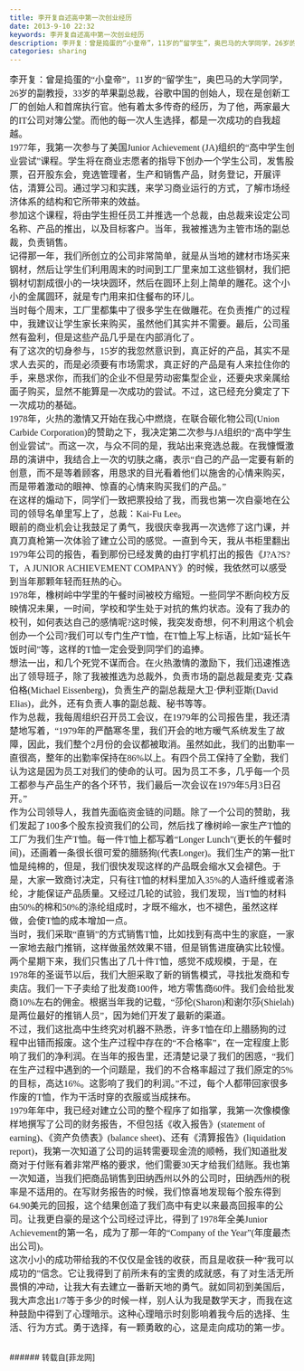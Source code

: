 ```yaml
---
title: 李开复自述高中第一次创业经历
date: 2013-9-10 22:32
keywords: 李开复自述高中第一次创业经历
description: 李开复：曾是捣蛋的“小皇帝”，11岁的“留学生”，奥巴马的大学同学，26岁的副教授，33岁的苹果副总裁，谷歌中国的创始人，现在是创新工厂的创始人和首席执行官。他有着太多传奇的经历，为了他，两家最大的IT公司对簿公堂。而他的每一次人生选择，都是一次成功的自我超越。1977年，我第一次参与了美国Junior Achievement (JA)组织的“高中学生创业尝试”课程。学生将在商业志愿者的指导下创办一个学生公司，发售股票，召开股东会，竞选管理者，生产和销售产品，财务登记，开展评估，清算公司。通过学习和实践，来学习商业运行的方式，了解市场经济体系的结构和它所带来的效益。参加这个课程，将由学生担任员工并推选一个总裁，由总裁来设定公司名称、产品的推出，以及目标客户。当年，我被推选为主管市场的副总裁，负责销售。记得那一年，我们所创立的公司非常简单，就是从当地的建材市场买来钢材，然后让学生们利用周末的时间到工厂里来加工这些钢材，我们把钢材切割成很小的一块块圆环，然后在圆环上刻上简单的雕花。这个小小的金属圆环，就是专门用来扣住餐布的环儿。当时每个周末，工厂里都集中了很多学生在做雕花。在负责推广的过程中，我建议让学生家长来购买，虽然他们其实并不需要。最后，公司虽然有盈利，但是这些产品几乎是在内部消化了。有了这次的切身参与，15岁的我忽然意识到，真正好的产品，其实不是求人去买的，而是必须要有市场需求，真正好的产品是有人来拉住你的手，来恳求你，而我们的企业不但是劳动密集型企业，还要央求亲属给面子购买，显然不能算是一次成功的尝试。不过，这已经充分奠定了下一次成功的基础。1978年，火热的激情又开始在我心中燃烧，在联合碳化物公司(Union Carbide Corporation)的赞助之下，我决定第二次参与JA组织的“高中学生创业尝试”。而这一次，与众不同的是，我站出来竞选总裁。在我慷慨激昂的演讲中，我结合上一次的切肤之痛，表示“自己的产品一定要有新的创意，而不是等着顾客，用恳求的目光看着他们以施舍的心情来购买，而是带着激动的眼神、惊喜的心情来购买我们的产品。”在这样的煽动下，同学们一致把票投给了我，而我也第一次自豪地在公司的领导名单里写上了，总裁：Kai-Fu Lee。眼前的商业机会让我鼓足了勇气，我很庆幸我再一次选修了这门课，并真刀真枪第一次体验了建立公司的感觉。一直到今天，我从书柜里翻出1979年公司的报告，看到那份已经发黄的由打字机打出的报告《J?A?S?T，A JUNIOR ACHIEVEMENT COMPANY》的时候，我依然可以感受到当年那颗年轻而狂热的心。1978年，橡树岭中学里的午餐时间被校方缩短。一些同学不断向校方反映情况未果，一时间，学校和学生处于对抗的焦灼状态。没有了我办的校刊，如何表达自己的感情呢?这时候，我突发奇想，何不利用这个机会创办一个公司?我们可以专门生产T恤，在T恤上写上标语，比如“延长午饭时间”等，这样的T恤一定会受到同学们的追捧。想法一出，和几个死党不谋而合。在火热激情的激励下，我们迅速推选出了领导班子，除了我被推选为总裁外，负责市场的副总裁是麦克·艾森伯格(Michael Eissenberg)，负责生产的副总裁是大卫·伊利亚斯(David Elias)，此外，还有负责人事的副总裁、秘书等等。作为总裁，我每周组织召开员工会议，在1979年的公司报告里，我还清楚地写着，“1979年的严酷寒冬里，我们开会的地方暖气系统发生了故障，因此，我们整个2月份的会议都被取消。虽然如此，我们的出勤率一直很高，整年的出勤率保持在86%以上。有四个员工保持了全勤，我们认为这是因为员工对我们的使命的认可。因为员工不多，几乎每一个员工都参与产品生产的各个环节，我们最后一次会议在1979年5月3日召开。”作为公司领导人，我首先面临资金链的问题。除了一个公司的赞助，我们发起了100多个股东投资我们的公司，然后找了橡树岭一家生产T恤的工厂为我们生产T恤。每一件T恤上都写着“Longer Lunch”(更长的午餐时间)，还画着一条很长很可爱的腊肠狗(代表Longer)。我们生产的第一批T恤是纯棉的，但是，我们很快发现这样的产品既会缩水又会褪色。于是，大家一致商讨决定，只有往T恤的材料里加入35%的人造纤维或者涤纶，才能保证产品质量。又经过几轮的试验，我们发现，当T恤的材料由50%的棉和50%的涤纶组成时，才既不缩水，也不褪色，虽然这样做，会使T恤的成本增加一点。当时，我们采取“直销”的方式销售T恤，比如找到有高中生的家庭，一家一家地去敲门推销，这样做虽然效果不错，但是销售进度确实比较慢。两个星期下来，我们只售出了几十件T恤，感觉不成规模，于是，在1978年的圣诞节以后，我们大胆采取了新的销售模式，寻找批发商和专卖店。我们一下子卖给了批发商100件，地方零售商60件。我们会给批发商10%左右的佣金。根据当年我的记载，“莎伦(Sharon)和谢尔莎(Shielah)是两位最好的推销人员”，因为她们开发了最新的渠道。不过，我们这批高中生终究对机器不熟悉，许多T恤在印上腊肠狗的过程中出错而报废。这个生产过程中存在的“不合格率”，在一定程度上影响了我们的净利润。在当年的报告里，还清楚记录了我们的困惑，“我们在生产过程中遇到的一个问题是，我们的不合格率超过了我们原定的5%的目标，高达16%。这影响了我们的利润。”不过，每个人都带回家很多作废的T恤，作为干活时穿的衣服或当成抹布。1979年年中，我已经对建立公司的整个程序了如指掌，我第一次像模像样地撰写了公司的财务报告，不但包括《收入报告》(statement of earning)、《资产负债表》(balance sheet)、还有《清算报告》(liquidation report)，我第一次知道了公司的运转需要现金流的顺畅，我们知道批发商对于付账有着非常严格的要求，他们需要30天才给我们结账。我也第一次知道，当我们把商品销售到田纳西州以外的公司时，田纳西州的税率是不适用的。在写财务报告的时候，我们惊喜地发现每个股东得到64.90美元的回报，这个结果创造了我们高中有史以来最高回报率的公司。让我更自豪的是这个公司经过评比，得到了1978年全美Junior Achievement的第一名，成为了那一年的“Company of the Year”(年度最杰出公司)。这次小小的成功带给我的不仅仅是金钱的收获，而且是收获一种“我可以成功的”信念。它让我得到了前所未有的宝贵的成就感，有了对生活无所畏惧的冲动，让我大有去建立一番新天地的勇气。就如同初到美国后，我大声念出1/7等于多少的时候一样，别人认为我是数学天才，而我在这种鼓励中得到了心理暗示。这种心理暗示时刻影响着我今后的选择、生活、行为方式。勇于选择，有一颗勇敢的心，这是走向成功的第一步。
categories: sharing
---
```

<td class="t_f" id="postmessage_47313">

<font face="宋体"><font size="3">李开复：曾是捣蛋的“小皇帝”，11岁的“留学生”，奥巴马的大学同学，26岁的副教授，33岁的苹果副总裁，谷歌中国的创始人，现在是创新工厂的创始人和首席执行官。他有着太多传奇的经历，为了他，两家最大的IT公司对簿公堂。而他的每一次人生选择，都是一次成功的自我超越。<br/>
1977年，我第一次参与了美国Junior Achievement (JA)组织的“高中学生创业尝试”课程。学生将在商业志愿者的指导下创办一个学生公司，发售股票，召开股东会，竞选管理者，生产和销售产品，财务登记，开展评估，清算公司。通过学习和实践，来学习商业运行的方式，了解市场经济体系的结构和它所带来的效益。<br/>
参加这个课程，将由学生担任员工并推选一个总裁，由总裁来设定公司名称、产品的推出，以及目标客户。当年，我被推选为主管市场的副总裁，负责销售。<br/>
记得那一年，我们所创立的公司非常简单，就是从当地的建材市场买来钢材，然后让学生们利用周末的时间到工厂里来加工这些钢材，我们把钢材切割成很小的一块块圆环，然后在圆环上刻上简单的雕花。这个小小的金属圆环，就是专门用来扣住餐布的环儿。<br/>
当时每个周末，工厂里都集中了很多学生在做雕花。在负责推广的过程中，我建议让学生家长来购买，虽然他们其实并不需要。最后，公司虽然有盈利，但是这些产品几乎是在内部消化了。<br/>
有了这次的切身参与，15岁的我忽然意识到，真正好的产品，其实不是求人去买的，而是必须要有市场需求，真正好的产品是有人来拉住你的手，来恳求你，而我们的企业不但是劳动密集型企业，还要央求亲属给面子购买，显然不能算是一次成功的尝试。不过，这已经充分奠定了下一次成功的基础。<br/>
1978年，火热的激情又开始在我心中燃烧，在联合碳化物公司(Union Carbide Corporation)的赞助之下，我决定第二次参与JA组织的“高中学生创业尝试”。而这一次，与众不同的是，我站出来竞选总裁。在我慷慨激昂的演讲中，我结合上一次的切肤之痛，表示“自己的产品一定要有新的创意，而不是等着顾客，用恳求的目光看着他们以施舍的心情来购买，而是带着激动的眼神、惊喜的心情来购买我们的产品。”<br/>
在这样的煽动下，同学们一致把票投给了我，而我也第一次自豪地在公司的领导名单里写上了，总裁：Kai-Fu Lee。<br/>
眼前的商业机会让我鼓足了勇气，我很庆幸我再一次选修了这门课，并真刀真枪第一次体验了建立公司的感觉。一直到今天，我从书柜里翻出1979年公司的报告，看到那份已经发黄的由打字机打出的报告《J?A?S?T，A JUNIOR ACHIEVEMENT COMPANY》的时候，我依然可以感受到当年那颗年轻而狂热的心。<br/>
1978年，橡树岭中学里的午餐时间被校方缩短。一些同学不断向校方反映情况未果，一时间，学校和学生处于对抗的焦灼状态。没有了我办的校刊，如何表达自己的感情呢?这时候，我突发奇想，何不利用这个机会创办一个公司?我们可以专门生产T恤，在T恤上写上标语，比如“延长午饭时间”等，这样的T恤一定会受到同学们的追捧。<br/>
想法一出，和几个死党不谋而合。在火热激情的激励下，我们迅速推选出了领导班子，除了我被推选为总裁外，负责市场的副总裁是麦克·艾森伯格(Michael Eissenberg)，负责生产的副总裁是大卫·伊利亚斯(David Elias)，此外，还有负责人事的副总裁、秘书等等。<br/>
作为总裁，我每周组织召开员工会议，在1979年的公司报告里，我还清楚地写着，“1979年的严酷寒冬里，我们开会的地方暖气系统发生了故障，因此，我们整个2月份的会议都被取消。虽然如此，我们的出勤率一直很高，整年的出勤率保持在86%以上。有四个员工保持了全勤，我们认为这是因为员工对我们的使命的认可。因为员工不多，几乎每一个员工都参与产品生产的各个环节，我们最后一次会议在1979年5月3日召开。”<br/>
作为公司领导人，我首先面临资金链的问题。除了一个公司的赞助，我们发起了100多个股东投资我们的公司，然后找了橡树岭一家生产T恤的工厂为我们生产T恤。每一件T恤上都写着“Longer Lunch”(更长的午餐时间)，还画着一条很长很可爱的腊肠狗(代表Longer)。我们生产的第一批T恤是纯棉的，但是，我们很快发现这样的产品既会缩水又会褪色。于是，大家一致商讨决定，只有往T恤的材料里加入35%的人造纤维或者涤纶，才能保证产品质量。又经过几轮的试验，我们发现，当T恤的材料由50%的棉和50%的涤纶组成时，才既不缩水，也不褪色，虽然这样做，会使T恤的成本增加一点。<br/>
当时，我们采取“直销”的方式销售T恤，比如找到有高中生的家庭，一家一家地去敲门推销，这样做虽然效果不错，但是销售进度确实比较慢。两个星期下来，我们只售出了几十件T恤，感觉不成规模，于是，在1978年的圣诞节以后，我们大胆采取了新的销售模式，寻找批发商和专卖店。我们一下子卖给了批发商100件，地方零售商60件。我们会给批发商10%左右的佣金。根据当年我的记载，“莎伦(Sharon)和谢尔莎(Shielah)是两位最好的推销人员”，因为她们开发了最新的渠道。<br/>
不过，我们这批高中生终究对机器不熟悉，许多T恤在印上腊肠狗的过程中出错而报废。这个生产过程中存在的“不合格率”，在一定程度上影响了我们的净利润。在当年的报告里，还清楚记录了我们的困惑，“我们在生产过程中遇到的一个问题是，我们的不合格率超过了我们原定的5%的目标，高达16%。这影响了我们的利润。”不过，每个人都带回家很多作废的T恤，作为干活时穿的衣服或当成抹布。<br/>
1979年年中，我已经对建立公司的整个程序了如指掌，我第一次像模像样地撰写了公司的财务报告，不但包括《收入报告》(statement of earning)、《资产负债表》(balance sheet)、还有《清算报告》(liquidation report)，我第一次知道了公司的运转需要现金流的顺畅，我们知道批发商对于付账有着非常严格的要求，他们需要30天才给我们结账。我也第一次知道，当我们把商品销售到田纳西州以外的公司时，田纳西州的税率是不适用的。在写财务报告的时候，我们惊喜地发现每个股东得到64.90美元的回报，这个结果创造了我们高中有史以来最高回报率的公司。让我更自豪的是这个公司经过评比，得到了1978年全美Junior Achievement的第一名，成为了那一年的“Company of the Year”(年度最杰出公司)。<br/>
这次小小的成功带给我的不仅仅是金钱的收获，而且是收获一种“我可以成功的”信念。它让我得到了前所未有的宝贵的成就感，有了对生活无所畏惧的冲动，让我大有去建立一番新天地的勇气。就如同初到美国后，我大声念出1/7等于多少的时候一样，别人认为我是数学天才，而我在这种鼓励中得到了心理暗示。这种心理暗示时刻影响着我今后的选择、生活、行为方式。勇于选择，有一颗勇敢的心，这是走向成功的第一步。</font></font><br/>
<br/>
</td>
###### 转载自[菲龙网]